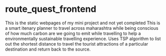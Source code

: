 # route_quest_frontend
This is the static webpages of my mini project and not yet completed 
This is a smart itenary planner to travel across maharashtra while being conscious of how much carbon are we going to emit while travelling to help a environmentally sustainable travelling experience.
Uses TSP algorithm to list out the shortest distance to travel the tourist attractions of a particular destination and return back to the source.
